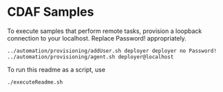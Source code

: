 # CDAF Samples

To execute samples that perform remote tasks, provision a loopback connection to your localhost. Replace Password! appropriately.

```
../automation/provisioning/addUser.sh deployer deployer no Password!
../automation/provisioning/agent.sh deployer@localhost
```
 
 To run this readme as a script, use

    ./executeReadme.sh